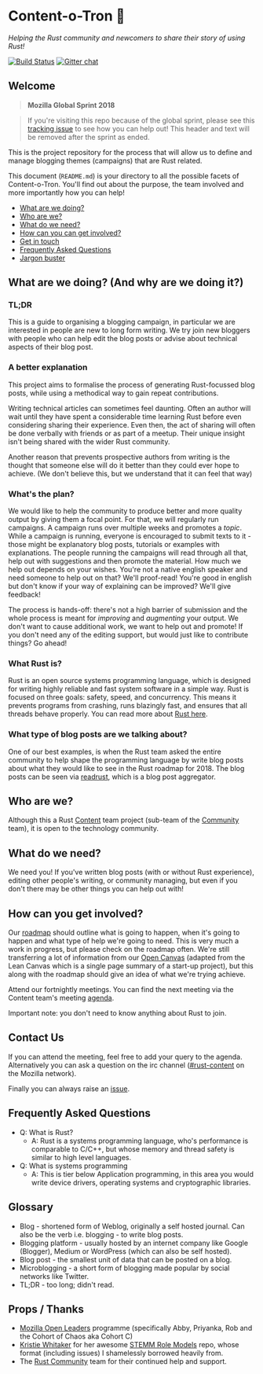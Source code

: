 # Content-o-Tron :robot:

_Helping the Rust community and newcomers to share their story of using Rust!_

[![Build Status](https://travis-ci.org/rust-community/content-o-tron.svg?branch=master)](https://travis-ci.org/rust-community/content-o-tron)
[![Gitter chat](https://badges.gitter.im/gitterHQ/gitter.png)](https://gitter.im/content-o-tron/Lobby)

## Welcome

> **Mozilla Global Sprint 2018**

> If you're visiting this repo because of the global sprint, please see this [tracking issue](https://github.com/rust-community/content-o-tron/issues/8) to see how you can help out! This header and text will be removed after the sprint as ended.

This is the project repository for the process that will allow us to define and manage blogging themes (campaigns) that are Rust related.

This document (`README.md`) is your directory to all the possible facets of Content-o-Tron. You'll find out about the purpose, the team involved and more importantly how you can help!

- [What are we doing?](#what-are-we-doing)
- [Who are we?](#who-are-we)
- [What do we need?](#what-do-we-need)
- [How can you can get involved?](#how-can-you-get-involved)
- [Get in touch](#contact-us)
- [Frequently Asked Questions](#frequently-asked-questions)
- [Jargon buster](#glossary)

## What are we doing? (And why are we doing it?)

### TL;DR

This is a guide to organising a blogging campaign, in particular we are interested in people are new to long form writing. We try join new bloggers with people who can help edit the blog posts or advise about technical aspects of their blog post.

### A better explanation

This project aims to formalise the process of generating Rust-focussed blog posts, while using a methodical way to gain repeat contributions.

Writing technical articles can sometimes feel daunting. Often an author will wait until they have spent a considerable time learning Rust before even considering sharing their experience. Even then, the act of sharing will often be done verbally with friends or as part of a meetup. Their unique insight isn't being shared with the wider Rust community.

Another reason that prevents prospective authors from writing is the thought that someone else will do it better than they could ever hope to achieve. (We don't believe this, but we understand that it can feel that way)

### What's the plan?

We would like to help the community to produce better and more quality output by giving them a focal point. For that, we will regularly run campaigns. A campaign runs over multiple weeks and promotes a _topic_. While a campaign is running, everyone is encouraged to submit texts to it - those might be explanatory blog posts, tutorials or examples with explanations. The people running the campaigns will read through all that, help out with suggestions and then promote the material. How much we help out depends on your wishes. You're not a native english speaker and need someone to help out on that? We'll proof-read! You're good in english but don't know if your way of explaining can be improved? We'll give feedback!

The process is hands-off: there's not a high barrier of submission and the whole process is meant for _improving_ and _augmenting_ your output. We don't want to cause additional work, we want to help out and promote! If you don't need any of the editing support, but would just like to contribute things? Go ahead!

### What Rust is?

Rust is an open source systems programming language, which is designed for writing highly reliable and fast system software in a simple way. Rust is focused on three goals: safety, speed, and concurrency. This means it prevents programs from crashing, runs blazingly fast, and ensures that all threads behave properly. You can read more about [Rust here](https://www.rust-lang.org/).


### What type of blog posts are we talking about?

One of our best examples, is when the Rust team asked the entire community to help shape the programming language by write blog posts about what they would like to see in the Rust roadmap for 2018. The blog posts can be seen via [readrust](https://readrust.net/rust-2018/), which is a blog post aggregator.

## Who are we?

Although this a Rust [Content](https://github.com/rust-community/content-team) team project (sub-team of the [Community](https://github.com/rust-community/) team), it is open to the technology community.

## What do we need?

We need you! If you've written blog posts (with or without Rust experience), editing other people's writing, or community managing, but even if you don't there may be other things you can help out with!

## How can you get involved?

Our [roadmap](https://github.com/rust-community/content-o-tron/issues/2) should outline what is going to happen, when it's going to happen and what type of help we're going to need. This is very much a work in progress, but please check on the roadmap often. We're still transferring a lot of information from our [Open Canvas](https://docs.google.com/presentation/d/1Fvy8AZ9okSO0wDcpXLE54iWRK8TKe4LhI0woHeC1M7g/edit?usp=sharing) (adapted from the Lean Canvas which is a single page summary of a start-up project), but this along with the roadmap should give an idea of what we're trying achieve.

Attend our fortnightly meetings. You can find the next meeting via the Content team's meeting [agenda](http://bit.ly/2GSLLYA).

Important note: you don't need to know anything about Rust to join.

## Contact Us

If you can attend the meeting, feel free to add your query to the agenda. Alternatively you can ask a question on the irc channel ([#rust-content](https://kiwiirc.com/client/irc.mozilla.org:+6667/#rust-content) on the Mozilla network). 

Finally you can always raise an [issue](https://github.com/rust-community/content-o-tron/issues/new).

## Frequently Asked Questions

- Q: What is Rust?
  - A: Rust is a systems programming language, who's performance is comparable to C/C++, but whose memory and thread safety is similar to high level languages.
- Q: What is systems programming
  - A: This is tier below Application programming, in this area you would write device drivers, operating systems and cryptographic libraries.

## Glossary

- Blog - shortened form of Weblog, originally a self hosted journal. Can also be the verb i.e. blogging - to write blog posts.
- Blogging platform - usually hosted by an internet company like Google (Blogger), Medium or WordPress (which can also be self hosted).
- Blog post - the smallest unit of data that can be posted on a blog.
- Microblogging - a short form of blogging made popular by social networks like Twitter.
- TL;DR - too long; didn't read.

## Props / Thanks

- [Mozilla Open Leaders](https://mozilla.github.io/leadership-training/) programme (specifically Abby, Priyanka, Rob and the Cohort of Chaos aka Cohort C)
- [Kristie Whitaker](https://github.com/KirstieJane) for her awesome [STEMM Role Models](https://github.com/KirstieJane/STEMMRoleModels) repo, whose format (including issues) I shamelessly borrowed heavily from.
- The [Rust Community](https://community.rs) team for their continued help and support.
